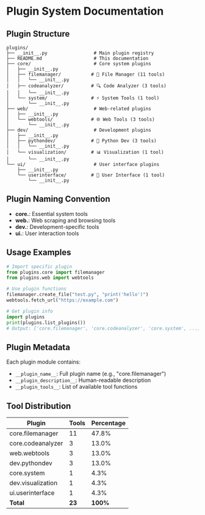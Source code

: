 # Plugin System Documentation

## Plugin Structure

```
plugins/
├── __init__.py                 # Main plugin registry
├── README.md                   # This documentation
├── core/                       # Core system plugins
│   ├── __init__.py
│   ├── filemanager/           # 📁 File Manager (11 tools)
│   │   └── __init__.py
│   ├── codeanalyzer/          # 🔍 Code Analyzer (3 tools)
│   │   └── __init__.py
│   └── system/                # ⚡ System Tools (1 tool)
│       └── __init__.py
├── web/                        # Web-related plugins
│   ├── __init__.py
│   └── webtools/              # 🌐 Web Tools (3 tools)
│       └── __init__.py
├── dev/                        # Development plugins
│   ├── __init__.py
│   ├── pythondev/             # 🐍 Python Dev (3 tools)
│   │   └── __init__.py
│   └── visualization/         # 📊 Visualization (1 tool)
│       └── __init__.py
└── ui/                         # User interface plugins
    ├── __init__.py
    └── userinterface/         # 💬 User Interface (1 tool)
        └── __init__.py
```

## Plugin Naming Convention

- **core.<name>**: Essential system tools
- **web.<name>**: Web scraping and browsing tools
- **dev.<name>**: Development-specific tools
- **ui.<name>**: User interaction tools

## Usage Examples

```python
# Import specific plugin
from plugins.core import filemanager
from plugins.web import webtools

# Use plugin functions
filemanager.create_file("test.py", "print('hello')")
webtools.fetch_url("https://example.com")

# Get plugin info
import plugins
print(plugins.list_plugins())
# Output: ['core.filemanager', 'core.codeanalyzer', 'core.system', ...]
```

## Plugin Metadata

Each plugin module contains:
- `__plugin_name__`: Full plugin name (e.g., "core.filemanager")
- `__plugin_description__`: Human-readable description
- `__plugin_tools__`: List of available tool functions

## Tool Distribution

| Plugin | Tools | Percentage |
|--------|-------|------------|
| core.filemanager | 11 | 47.8% |
| core.codeanalyzer | 3 | 13.0% |
| web.webtools | 3 | 13.0% |
| dev.pythondev | 3 | 13.0% |
| core.system | 1 | 4.3% |
| dev.visualization | 1 | 4.3% |
| ui.userinterface | 1 | 4.3% |
| **Total** | **23** | **100%** |